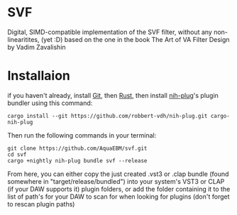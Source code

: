 # SVF

Digital, SIMD-compatible implementation of the SVF filter, without any non-linearitites, (yet :D) based on the one in the book The Art of VA Filter Design by Vadim Zavalishin

# Installaion

if you haven't already, install [Git](https://git-scm.com/downloads), then [Rust](https://www.rust-lang.org/tools/install), then install [nih-plug](https://github.com/robbert-vdh/nih-plug)'s plugin bundler using this command:

```
cargo install --git https://github.com/robbert-vdh/nih-plug.git cargo-nih-plug
```

Then run the following commands in your terminal:

```
git clone https://github.com/AquaEBM/svf.git
cd svf
cargo +nightly nih-plug bundle svf --release
```

From here, you can either copy the just created .vst3 or .clap bundle (found somewhere in "target/release/bundled") into your system's VST3 or CLAP (if your DAW supports it) plugin folders, or add the folder containing it to the list of path's for your DAW to scan for when looking for plugins (don't forget to rescan plugin paths)

